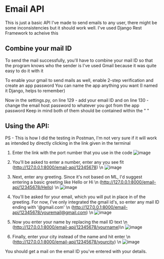 # Email API
This is just a basic API I've made to send emails to any user, there might be some inconsistencies but it should work well.
I've used Django Rest Framework to acheive this


## Combine your mail ID
To send the mail successfully, you'll have to combine your mail ID so that the program knows who the sender is
I've used Gmail because it was quite easy to do it with it

To enable your gmail to send mails as well, enable 2-step verification and create an app password
You can name the app anything you want (I named it Django, helps to remember) 

Now in the settings.py, on line 129 - add your email ID and on line 130 - change the email host password to whatever you got from the app password
Keep in mind both of them should be contained within the  " " 


## Using the API:
PS - This is how I did the testing in Postman, I'm not very sure if it will work as intended by directly clicking in the link given in the terminal 

1) Enter the link with the port number that you use in the code
![image](https://github.com/AzureSky007/email-api/assets/112969052/5a8e4f57-b8b6-4ded-8146-467f05446b21)

2) You'll be asked to enter a number, enter any you see fit
(http://127.0.0.1:8000/email-api/12345678) \n
![image](https://github.com/AzureSky007/email-api/assets/112969052/7db7ed19-9579-41e4-a3a0-6c63d76f5dda)

3) Next, enter any greeting. Since it's not based on ML, I'd suggest entering a basic greeting like Hello or Hi \n
(http://127.0.0.1:8000/email-api/12345678/Hello) \n
![image](https://github.com/AzureSky007/email-api/assets/112969052/904ee0c3-e32d-4418-a8eb-e7eb8f29c0c4)

4) You'll be asked for your email, which you will put in place in of the greeting. For now, I've only integrated the gmail id's, so enter any mail ID ending with '@gmail.com' \n
(http://127.0.0.1:8000/email-api/12345678/youremail@gmail.com) \n
![image](https://github.com/AzureSky007/email-api/assets/112969052/f6928aea-3f61-4357-a41c-1961648994c8)

5) Now you enter your name by replacing the mail ID text \n
(http://127.0.0.1:8000/email-api/12345678/yourname)\n
![image](https://github.com/AzureSky007/email-api/assets/112969052/de74ea0e-20ef-4bf8-ac9e-c7e2a1ad063a)

6) Finally, enter your city instead of the name and hit enter \n
(http://127.0.0.1:8000/email-api/12345678/yourcity) \n
![image](https://github.com/AzureSky007/email-api/assets/112969052/aba3c0de-2410-4e23-bfca-08215a36f5ff)

You should get a mail on the email ID you've entered with your details.



